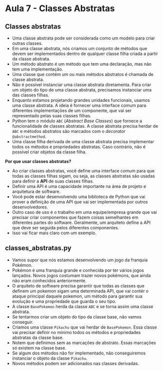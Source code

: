 # Aula 7 - Classes Abstratas

## Classes abstratas
* Uma classe abstrata pode ser considerada como um modelo para criar outras classes. 
* Em uma classe abstrata, nós criamos um conjunto de métodos que devem ser implementados dentro de qualquer classe filha criada a partir da classe abstrata.
* Um método abstrato é um método que tem uma declaração, mas não tem uma implementação.
* Uma classe que contém um ou mais métodos abstratos é chamada de classe abstrata.
* Não é possível instanciar uma classe abstrata diretamenta. Para criar um objeto do tipo de uma classe abstrata, precisamos instanciar uma das classes filhas.
* Enquanto estamos projetando grandes unidades funcionais, usamos uma classe abstrata. A ideia é fornecer uma interface comum para diferentes implementações de um componente, que vai ser representado pelas suas classes filhas.
* Python tem o módulo `ABC` (_Abstract Base Classes_) que fornece a funcionalidade de classes abstratas. A classe abstrata precisa herdar de `ABC` e métodos abstratos são marcados com o _decorator_ `@abstractmethod`.
* Uma classe filha derivada de uma classe abstrata precisa implementar todos os métodos e propriedades abstratas. Caso contrário, não é possível criar objetos da classe filha.

**Por que usar classes abstratas?**
* Ao criar classes abstratas, você define uma interface comum para que todas as classes filhas sigam, ou seja, as classes abstratas são usadas para definir a **API** de suas classes filhas.
* Definir uma API é uma capacidade importante na área de projeto e arquitetura de software.
* Você pode estar desenvolvendo uma biblioteca de Python que vai prover a definição de uma API que vai ser implementada por outros desenvolvedores.
* Outro caso de uso é o trabalho em uma equipe/empresa grande que vai precisar criar componentes que fazem coisas semelhantes em diferentes partes do software. Geralmente, um arquiteto define a API que deve ser seguida pelos diferentes componentes.
* Isso vai ficar mais claro com um exemplo.

## classes_abstratas.py
* Vamos supor que nós estamos desenvolvendo um jogo da franquia Pokémon.
* Pokémon é uma franquia grande e conhecida por ter vários jogos lançados. Novos jogos costumam trazer novos pokémons, que ainda não eram conhecidos anteriormente.
* O arquiteto de software precisa garantir que todas as classes que definem um pokemon sigam uma determinada API, que vai contér o ataque principal daquele pokemon, um método para garantir sua evolução e uma propriedade que guarda o seu tipo.
* A classe `BasePokemon` herda da classe `ABC` e se torna assim uma classe abstrata.
* Se tentarmos criar um objeto do tipo da classe base, não vamos conseguir.
* Criamos uma classe `Pikachu` que vai herdar de `BasePokemon`. Essa classe vai precisar definir no mínimo todos os métodos e propriedades abstratas da classe base.
* Notem que definimos sem as marcações de abstrato. Essas marcações só existem na classe base.
* Se algum dos métodos não for implementado, não conseguiremos instanciar o objeto da classe `Pikachu`.
* Novos métodos podem ser adicionados nas classes derivadas.
